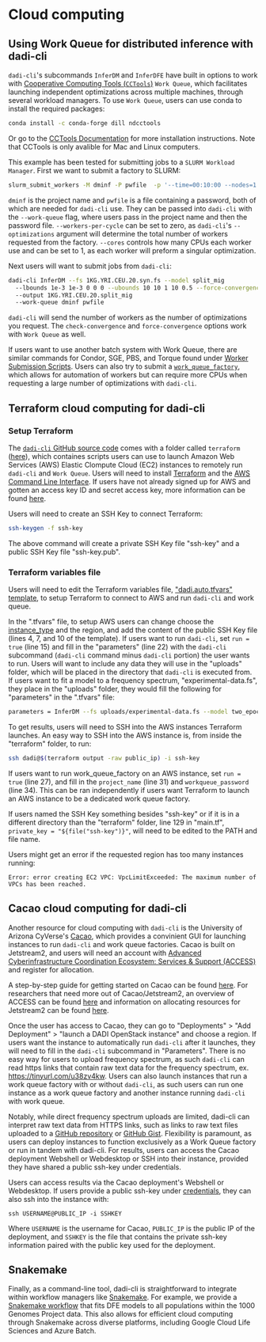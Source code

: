 # Cloud computing

## Using Work Queue for distributed inference with dadi-cli

`dadi-cli`'s subcommands `InferDM` and `InferDFE` have built in options to work with [Cooperative Computing Tools (`CCTools`)](https://cctools.readthedocs.io/en/stable/about/) `Work Queue`, which facilitates launching independent optimizations across multiple machines, through several workload managers. 
To use `Work Queue`, users can use conda to install the required packages:

``` bash
conda install -c conda-forge dill ndcctools
```
Or go to the [CCTools Documentation](https://cctools.readthedocs.io/en/stable/install/) for more installation instructions. 
Note that CCTools is only avalible for Mac and Linux computers.

This example has been tested for submitting jobs to a `SLURM Workload Manager`. 
First we want to submit a factory to SLURM:
```bash
slurm_submit_workers -M dminf -P pwfile  -p '--time=00:10:00 --nodes=1 --ntasks=1' 5 --workers-per-cycle=0 --cores=1
```

`dminf` is the project name and `pwfile` is a file containing a password, both of which are needed for `dadi-cli` use. They can be passed into `dadi-cli` with the `--work-queue` flag, where users pass in the project name and then the password file. `--workers-per-cycle` can be set to zero, as `dadi-cli`'s `--optimizations` argument will determine the total number of workers requested from the factory. `--cores` controls how many CPUs each worker use and can be set to 1, as each worker will preform a singular optimization. 

Next users will want to submit jobs from `dadi-cli`:
```bash
dadi-cli InferDM --fs 1KG.YRI.CEU.20.syn.fs --model split_mig
  --lbounds 1e-3 1e-3 0 0 0 --ubounds 10 10 1 10 0.5 --force-convergence 10
  --output 1KG.YRI.CEU.20.split_mig
  --work-queue dminf pwfile
```
`dadi-cli` will send the number of workers as the number of optimizations you request. The `check-convergence` and `force-convergence` options work with `Work Queue` as well.

If users want to use another batch system with Work Queue, there are similar commands for Condor, SGE, PBS, and Torque found under [Worker Submission Scripts](https://cctools.readthedocs.io/en/latest/man_pages/). 
Users can also try to submit a [`work_queue_factory`](https://cctools.readthedocs.io/en/latest/man_pages/work_queue_factory/), which allows for automation of workers but can require more CPUs when requesting a large number of optimizations with `dadi-cli`.

## Terraform cloud computing for dadi-cli

### Setup Terraform

The [`dadi-cli` GitHub source code](https://github.com/xin-huang/dadi-cli) comes with a folder called `terraform` ([here](https://github.com/xin-huang/dadi-cli/tree/master/terraform)), which containes scripts users can use to launch Amazon Web Services (AWS) Elastic Clompute Cloud (EC2) instances to remotely run `dadi-cli` and `Work Queue`. 
Users will need to install [Terraform](https://developer.hashicorp.com/terraform/tutorials/aws-get-started/install-cli) and the [AWS Command Line Interface](https://docs.aws.amazon.com/cli/latest/userguide/getting-started-install.html). 
If users have not already signed up for AWS and gotten an access key ID and secret access key, more information can be found [here](https://docs.aws.amazon.com/cli/latest/userguide/getting-started-prereqs.html).

Users will need to create an SSH Key to connect Terraform:
```bash
ssh-keygen -f ssh-key
```
The above command will create a private SSH Key file "ssh-key" and a public SSH Key file "ssh-key.pub". 

### Terraform variables file

Users will need to edit the Terraform variables file, ["dadi.auto.tfvars" template](https://github.com/xin-huang/dadi-cli/blob/master/terraform/dadi.auto.tfvars), to setup Terraform to connect to AWS and run `dadi-cli` and work queue. 

In the ".tfvars" file, to setup AWS users can change choose the [instance_type](https://aws.amazon.com/ec2/instance-types/) and the region, and add the content of the public SSH Key file (lines 4, 7, and 10 of the template).
If users want to run `dadi-cli`, set `run = true` (line 15) and fill in the "parameters" (line 22) with the `dadi-cli` subcommand (`dadi-cli` command minus `dadi-cli` portion) the user wants to run. 
Users will want to include any data they will use in the "uploads" folder, which will be placed in the directory that `dadi-cli` is executed from.
If users want to fit a model to a frequency spectrum, "experimental-data.fs", they place in the "uploads" folder, they would fill the following for "parameters" in the ".tfvars" file:
```bash
parameters = InferDM --fs uploads/experimental-data.fs --model two_epoch --p0 1 1 --ubounds 10 10 --lbounds 10e-3 10e-3 --grids 30 40 50 --output terra.two_epoch.demog.params --optimizations 2 --nomisid
```
To get results, users will need to SSH into the AWS instances Terraform launches. An easy way to SSH into the AWS instance is, from inside the "terraform" folder, to run:
```bash
ssh dadi@$(terraform output -raw public_ip) -i ssh-key
```

If users want to run work_queue_factory on an AWS instance, set `run = true` (line 27), and fill in the `project_name` (line 31) and `workqueue_password` (line 34). This can be ran independently if users want Terraform to launch an AWS instance to be a dedicated work queue factory.

If users named the SSH Key something besides "ssh-key" or if it is in a different directory than the "terraform" folder, line 129 in "main.tf", `private_key = "${file("ssh-key")}"`, will need to be edited to the PATH and file name.

Users might get an error if the requested region has too many instances running:
```consol
Error: error creating EC2 VPC: VpcLimitExceeded: The maximum number of VPCs has been reached.
```

## Cacao cloud computing for dadi-cli

Another resource for cloud computing with `dadi-cli` is the University of Arizona CyVerse's [Cacao](http://cacao.jetstream-cloud.org/), which provides a convinient GUI for launching instances to run `dadi-cli` and work queue factories. Cacao is built on Jetstream2, and users will need an account with [Advanced Cyberinfrastructure Coordination Ecosystem: Services & Support (ACCESS)](https://access-ci.org/) and register for allocation.

A step-by-step guide for getting started on Cacao can be found [here](https://docs.jetstream-cloud.org/ui/cacao/getting_started/#1-login-to-cacao). For researchers that need more out of Cacao/Jetstream2, an overview of ACCESS can be found [here](https://allocations.access-ci.org/get-started-overview) and information on allocating resources for Jetstream2 can be found [here](https://docs.jetstream-cloud.org/alloc/overview/).

Once the user has access to Cacao, they can go to "Deployments" > "Add Deployment" > "launch a DADI OpenStack instance" and choose a region. 
If users want the instance to automatically run `dadi-cli` after it launches, they will need to fill in the `dadi-cli` subcommand in "Parameters". There is no easy way for users to upload frequency spectrum, as such `dadi-cli` can read https links that contain raw text data for the frequency spectrum, ex. https://tinyurl.com/u38zv4kw.
Users can also launch instances that run a work queue factory with or without `dadi-cli`, as such users can run one instance as a work queue factory and another instance running `dadi-cli` with work queue.

Notably, while direct frequency spectrum uploads are limited, dadi-cli can interpret raw text data from HTTPS links, such as links to raw text files uploaded to a [GitHub repository](https://github.com/) or [GitHub Gist](https://gist.github.com/). 
Flexibility is paramount, as users can deploy instances to function exclusively as a Work Queue factory or run in tandem with dadi-cli. 
For results, users can access the Cacao deployment Webshell or Webdesktop or SSH into their instance, provided they have shared a public ssh-key under credentials.

Users can access results via the Cacao deployment's Webshell or Webdesktop. If users provide a public ssh-key under [credentials](https://cacao.jetstream-cloud.org/credentials), they can also ssh into the instance with:
```
ssh USERNAME@PUBLIC_IP -i SSHKEY
```
Where `USERNAME` is the username for Cacao, `PUBLIC_IP` is the public IP of the deployment, and `SSHKEY` is the file that contains the private ssh-key information paired with the public key used for the deployment.


## Snakemake

Finally, as a command-line tool, dadi-cli is straightforward to integrate within workflow managers like [Snakemake](https://snakemake.readthedocs.io/en/stable/). 
For example, we provide a [Snakemake workflow](https://github.com/xin-huang/dadi-cli-analysis/tree/main/workflows) that fits DFE models to all populations within the 1000 Genomes Project data. 
This also allows for efficient cloud computing through Snakemake across diverse platforms, including Google Cloud Life Sciences and Azure Batch.
